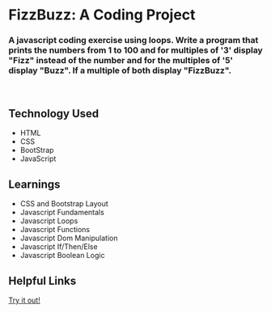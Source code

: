 # FizzBuzz: A Coding Project

### A javascript coding exercise using loops. Write a program that prints the numbers from 1 to 100 and for multiples of '3' display "Fizz" instead of the number and for the multiples of '5' display "Buzz". If a multiple of both display "FizzBuzz".

<br>

## Technology Used

- HTML
- CSS
- BootStrap
- JavaScript

## Learnings

- CSS and Bootstrap Layout
- Javascript Fundamentals
- Javascript Loops
- Javascript Functions
- Javascript Dom Manipulation
- Javascript If/Then/Else
- Javascript Boolean Logic

## Helpful Links

[Try it out!](https://fizzbuzz.davidblackwelder.dev)

